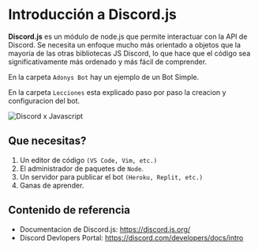# Introducción a Discord.js

**Discord.js** es un módulo de node.js que permite interactuar con la API de Discord. Se necesita un enfoque mucho más orientado a objetos que la mayoría de las otras bibliotecas JS Discord, lo que hace que el código sea significativamente más ordenado y más fácil de comprender.

En la carpeta `Adonys Bot` hay un ejemplo de un Bot Simple.

En la carpeta `Lecciones` esta explicado paso por paso la creacion y configuracion del bot.

![Discord x Javascript](https://d33wubrfki0l68.cloudfront.net/5593341e46aa96ad6aef51d157f2b2f7c053ff55/38a3e/_nuxt/images/how-i-have-built-jeeves-using-discordjs-1024.153242d.jpg)

## Que necesitas?

1. Un editor de código `(VS Code, Vim, etc.)` 
2. El administrador de paquetes de `Node`.
3. Un servidor para publicar el bot `(Heroku, Replit, etc.)`
4. Ganas de aprender.

## Contenido de referencia

- Documentacion de Discord.js: https://discord.js.org/
- Discord Devlopers Portal: https://discord.com/developers/docs/intro
